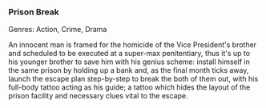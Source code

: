 ### Prison Break

Genres: Action, Crime, Drama

An innocent man is framed for the homicide of the Vice President's brother and scheduled to be executed at a super-max penitentiary, thus it's up to his younger brother to save him with his genius scheme: install himself in the same prison by holding up a bank and, as the final month ticks away, launch the escape plan step-by-step to break the both of them out, with his full-body tattoo acting as his guide; a tattoo which hides the layout of the prison facility and necessary clues vital to the escape.

